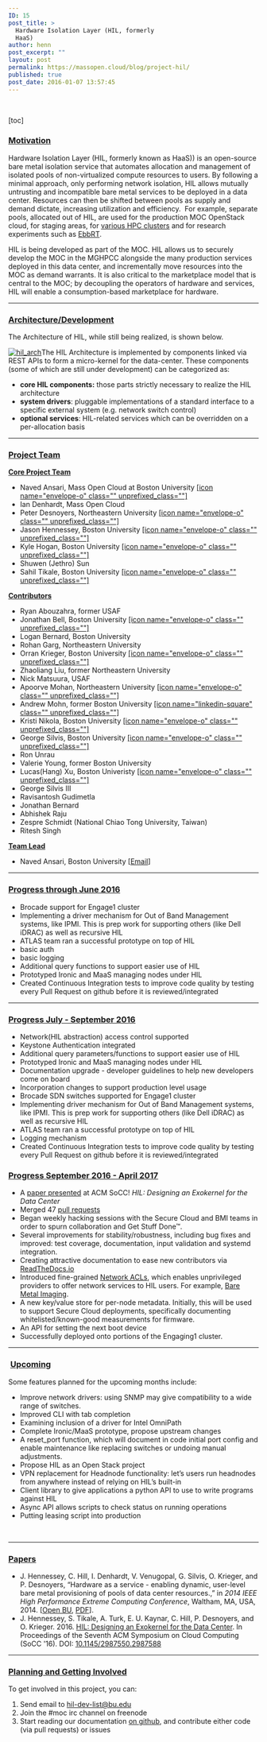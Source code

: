 ```yaml
---
ID: 15
post_title: >
  Hardware Isolation Layer (HIL, formerly
  HaaS)
author: henn
post_excerpt: ""
layout: post
permalink: https://massopen.cloud/blog/project-hil/
published: true
post_date: 2016-01-07 13:57:45
---
```

&nbsp;

[toc]
<h3><strong><span style="text-decoration: underline;">Motivation</span></strong></h3>
Hardware Isolation Layer (HIL, formerly known as HaaS)) is an open-source bare metal isolation service that automates allocation and management of isolated pools of non-virtualized compute resources to users. By following a minimal approach, only performing network isolation, HIL allows mutually untrusting and incompatible bare metal services to be deployed in a data center. Resources can then be shifted between pools as supply and demand dictate, increasing utilization and efficiency.  For example, separate pools, allocated out of HIL, are used for the production MOC OpenStack cloud, for staging areas, for <a href="http://massopen.cloud/option-5/">various HPC clusters</a> and for research experiments such as <a href="http://sesa.github.io/">EbbRT</a>.

HIL is being developed as part of the MOC. HIL allows us to securely develop the MOC in the MGHPCC alongside the many production services deployed in this data center, and incrementally move resources into the MOC as demand warrants. It is also critical to the marketplace model that is central to the MOC; by decoupling the operators of hardware and services, HIL will enable a consumption-based marketplace for hardware.

<hr />

<h3><span style="text-decoration: underline;"><strong>Architecture/Development</strong></span></h3>
The Architecture of HIL, while still being realized, is shown below.

<a href="http://massopen.cloud/wp-content/uploads/2016/01/hil_arch.svg" rel="attachment wp-att-1410"><img class="alignnone size-full wp-image-1410" src="http://massopen.cloud/wp-content/uploads/2016/01/hil_arch.svg" alt="hil_arch" /></a>The HIL Architecture is implemented by components linked via REST APIs to form a micro-kernel for the data-center. These components (some of which are still under development) can be categorized as:
<ul>
 	<li><b>core HIL components:</b> those parts strictly necessary to realize the HIL architecture</li>
 	<li><b>system drivers</b>: pluggable implementations of a standard interface to a specific external system (e.g. network switch control)</li>
 	<li><b>optional services</b>: HIL-related services which can be overridden on a per-allocation basis</li>
</ul>

<hr />

<h3><span style="text-decoration: underline;"><strong>Project Team</strong></span></h3>
<strong><span style="text-decoration: underline;">Core Project Team</span></strong>
<ul>
 	<li>Naved Ansari, Mass Open Cloud at Boston University <a href="mailto:naved001@bu.edu">[icon name="envelope-o" class="" unprefixed_class=""]</a></li>
 	<li>Ian Denhardt, Mass Open Cloud</li>
 	<li>Peter Desnoyers, Northeastern University <a href="mailto:pjd@ccs.neu.edu">[icon name="envelope-o" class="" unprefixed_class=""]</a></li>
 	<li>Jason Hennessey, Boston University <a href="mailto:henn@bu.edu">[icon name="envelope-o" class="" unprefixed_class=""]</a></li>
 	<li>Kyle Hogan, Boston University <a href="mailto:klhogan@bu.edu">[icon name="envelope-o" class="" unprefixed_class=""]</a></li>
 	<li>Shuwen (Jethro) Sun</li>
 	<li>Sahil Tikale, Boston University <a href="mailto:tikale@bu.edu">[icon name="envelope-o" class="" unprefixed_class=""]</a></li>
</ul>
<strong><span style="text-decoration: underline;">Contributors</span></strong>
<ul>
 	<li>Ryan Abouzahra, former USAF</li>
 	<li>Jonathan Bell, Boston University <a href="mailto:jbell@bu.edu">[icon name="envelope-o" class="" unprefixed_class=""]</a></li>
 	<li>Logan Bernard, Boston University</li>
 	<li>Rohan Garg, Northeastern University</li>
 	<li>Orran Krieger, Boston University <a href="mailto:okrieg@bu.edu">[icon name="envelope-o" class="" unprefixed_class=""]</a></li>
 	<li>Zhaoliang Liu, former Northeastern University</li>
 	<li>Nick Matsuura, USAF</li>
 	<li>Apoorve Mohan, Northeastern University <a href="mailto:apoorve@ccs.neu.edu">[icon name="envelope-o" class="" unprefixed_class=""]</a></li>
 	<li>Andrew Mohn, former Boston University <a href="https://www.linkedin.com/in/andrewmohn">[icon name="linkedin-square" class="" unprefixed_class=""]</a></li>
 	<li>Kristi Nikola, Boston University <a href="mailto:knikolla@bu.edu">[icon name="envelope-o" class="" unprefixed_class=""]</a></li>
 	<li>George Silvis, Boston University <a href="mailto:gsilvis@bu.edu">[icon name="envelope-o" class="" unprefixed_class=""]</a></li>
 	<li>Ron Unrau</li>
 	<li>Valerie Young, former Boston University</li>
 	<li>Lucas(Hang) Xu, Boston Univeristy <a href="mailto:xuh@bu.edu">[icon name="envelope-o" class="" unprefixed_class=""]</a></li>
 	<li>George Silvis III</li>
 	<li>Ravisantosh Gudimetla</li>
 	<li>Jonathan Bernard</li>
 	<li>Abhishek Raju</li>
 	<li>Zespre Schmidt (National Chiao Tong University, Taiwan)</li>
 	<li>Ritesh Singh</li>
</ul>
<strong><span style="text-decoration: underline;">Team Lead</span></strong>
<ul>
 	<li>Naved Ansari, Boston University [<a href="mailto:henn@bu.edu">Email</a>]</li>
</ul>

<hr />

<h3><span style="text-decoration: underline;"><strong>Progress through June 2016</strong></span></h3>
<ul>
 	<li>Brocade support for Engage1 cluster</li>
 	<li>Implementing a driver mechanism for Out of Band Management systems, like IPMI. This is prep work for supporting others (like Dell iDRAC) as well as recursive HIL</li>
 	<li>ATLAS team ran a successful prototype on top of HIL</li>
 	<li>basic auth</li>
 	<li>basic logging</li>
 	<li>Additional query functions to support easier use of HIL</li>
 	<li>Prototyped Ironic and MaaS managing nodes under HIL</li>
 	<li>Created Continuous Integration tests to improve code quality by testing every Pull Request on github before it is reviewed/integrated</li>
</ul>

<hr />

<h3><span style="text-decoration: underline;"><strong>Progress July - September 2016
</strong></span></h3>
<ul>
 	<li>Network(HIL abstraction) access control supported</li>
 	<li>Keystone Authentication integrated</li>
 	<li>Additional query parameters/functions to support easier use of HIL</li>
 	<li>Prototyped Ironic and MaaS managing nodes under HIL</li>
 	<li>Documentation upgrade - developer guidelines to help new developers come on board</li>
 	<li>Incorporation changes to support production level usage</li>
 	<li>Brocade SDN switches supported for Engage1 cluster</li>
 	<li>Implementing driver mechanism for Out of Band Management systems, like IPMI. This is prep work for supporting others (like Dell iDRAC) as well as recursive HIL</li>
 	<li>ATLAS team ran a successful prototype on top of HIL</li>
 	<li>Logging mechanism</li>
 	<li>Created Continuous Integration tests to improve code quality by testing every Pull Request on github before it is reviewed/integrated</li>
</ul>
<h3><span style="text-decoration: underline;"><strong>Progress September 2016 - April 2017
</strong></span></h3>
<ul>
 	<li>A <a href="#papers">paper presented</a> at ACM SoCC! <em>HIL: Designing an Exokernel for the Data Center</em></li>
 	<li>Merged 47 <a href="https://github.com/CCI-MOC/hil/pulls?utf8=%E2%9C%93&amp;q=is%3Apr%20is%3Amerged%20%20merged%3A%3E2016-09-01%20">pull requests</a></li>
 	<li>Began weekly hacking sessions with the Secure Cloud and BMI teams in order to spurn collaboration and Get Stuff Done™.</li>
 	<li>Several improvements for stability/robustness, including bug fixes and improved: test coverage, documentation, input validation and systemd integration.</li>
 	<li>Creating attractive documentation to ease new contributors via <a href="https://hil.readthedocs.io/">ReadTheDocs.io</a></li>
 	<li>Introduced fine-grained <a href="https://hil.readthedocs.io/en/latest/networks.html">Network ACLs</a>, which enables unprivileged providers to offer network services to HIL users. For example, <a href="https://massopen.cloud/blog/bare-metal-imaging/">Bare Metal Imaging</a>.</li>
 	<li>A new key/value store for per-node metadata. Initially, this will be used to support Secure Cloud deployments, specifically documenting whitelisted/known-good measurements for firmware.</li>
 	<li>An API for setting the next boot device</li>
 	<li>Successfully deployed onto portions of the Engaging1 cluster.</li>
</ul>

<hr />

<h3> <span style="text-decoration: underline;"><strong>Upcoming</strong></span></h3>
Some features planned for the upcoming months include:
<ul>
 	<li>Improve network drivers: using SNMP may give compatibility to a wide range of switches.</li>
 	<li>Improved CLI with tab completion</li>
 	<li>Examining inclusion of a driver for Intel OmniPath</li>
 	<li>Complete Ironic/MaaS prototype, propose upstream changes</li>
 	<li>A reset_port function, which will document in code initial port config and enable maintenance like replacing switches or undoing manual adjustments.</li>
 	<li>Propose HIL as an Open Stack project</li>
 	<li>VPN replacement for Headnode functionality: let’s users run headnodes from anywhere instead of relying on HIL’s built-in</li>
 	<li>Client library to give applications a python API to use to write programs against HIL</li>
 	<li>Async API allows scripts to check status on running operations</li>
 	<li>Putting leasing script into production</li>
</ul>
&nbsp;

<hr />

<h3 id="papers"><strong><span style="text-decoration: underline;">Papers</span></strong></h3>
<ul>
 	<li>J. Hennessey, C. Hill, I. Denhardt, V. Venugopal, G. Silvis, O. Krieger, and P. Desnoyers, “Hardware as a service - enabling dynamic, user-level bare metal provisioning of pools of data center resources.,” in <i>2014 IEEE High Performance Extreme Computing Conference</i>, Waltham, MA, USA, 2014. [<a href="https://open.bu.edu/handle/2144/11221">Open BU</a>, <a href="https://open.bu.edu/bitstream/handle/2144/11221/haas.pdf?sequence=1&amp;isAllowed=y">PDF</a>].</li>
 	<li>J. Hennessey, S. Tikale, A. Turk, E. U. Kaynar, C. Hill, P. Desnoyers, and O. Krieger. 2016. <a href="https://open.bu.edu/handle/2144/19198">HIL: Designing an Exokernel for the Data Center</a>. In Proceedings of the Seventh ACM Symposium on Cloud Computing (SoCC '16). DOI: <a href="https://dx.doi.org/10.1145/2987550.2987588">10.1145/2987550.2987588</a></li>
</ul>

<hr />

<h3></h3>
<h3><strong><span style="text-decoration: underline;">Planning and Getting Involved</span></strong></h3>
To get involved in this project, you can:
<ol>
 	<li>Send email to <a href="mailto:hil-dev-list@bu.edu">hil-dev-list@bu.edu</a></li>
 	<li>Join the #moc irc channel on freenode</li>
 	<li>Start reading our documentation <a href="https://github.com/CCI-MOC/hil/">on github</a>, and contribute either code (via pull requests) or issues</li>
</ol>
&nbsp;